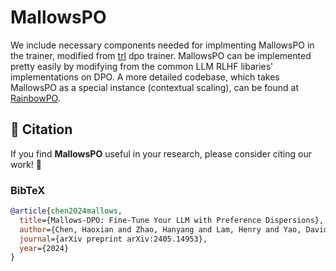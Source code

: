 # MallowsPO
We include necessary components needed for implmenting MallowsPO in the trainer, modified from [trl](https://github.com/huggingface/trl) dpo trainer. MallowsPO can be implemented pretty easily by modifying from the common LLM RLHF libaries' implementations on DPO. A more detailed codebase, which takes MallowsPO as a special instance (contextual scaling), can be found at [RainbowPO](https://github.com/CapitalOne-Research/RainbowPO).

## 📜 Citation

If you find **MallowsPO** useful in your research, please consider citing our work! 🚀

### BibTeX
```bibtex
@article{chen2024mallows,
  title={Mallows-DPO: Fine-Tune Your LLM with Preference Dispersions},
  author={Chen, Haoxian and Zhao, Hanyang and Lam, Henry and Yao, David and Tang, Wenpin},
  journal={arXiv preprint arXiv:2405.14953},
  year={2024}
}

